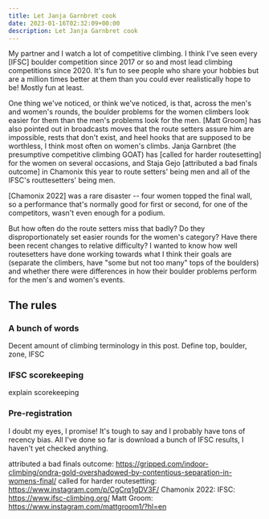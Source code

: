 ```yaml
---
title: Let Janja Garnbret cook
date: 2023-01-16T02:32:09+00:00
description: Let Janja Garnbret cook
---
```


My partner and I watch a lot of competitive climbing. I think I've seen
every [IFSC] boulder competition since 2017 or so and most lead climbing
competitions since 2020. It's fun to see people who share your hobbies
but are a million times better at them than you could ever realistically
hope to be! Mostly fun at least.

One thing we've noticed, or think we've noticed, is that, across the
men's and women's rounds, the boulder problems for the women climbers
look easier for them than the men's problems look for the men. [Matt Groom]
has also pointed out in broadcasts moves that the route setters assure
him are impossible, rests that don't exist, and heel hooks that are
supposed to be worthless, I think most often on women's climbs.
Janja Garnbret (the presumptive competitive climbing GOAT) has
[called for harder routesetting] for the women on several occasions,
and Staja Gejo [attributed a bad finals outcome] in Chamonix this year
to route setters' being men and all of the IFSC's routtesetters'
being men.

[Chamonix 2022] was a rare disaster -- four women topped the final wall,
so a performance that's normally good for first or second, for one of
the competitors, wasn't even enough for a podium. 

But how often do the route setters miss that badly? Do they disproportionately
set easier rounds for the women's category? Have there been recent changes
to relative difficulty? I wanted to know how well routesetters have done
working towards what I think their goals are (separate the climbers, have
"some but not too many" tops of the boulders) and whether there were differences
in how their boulder problems perform for the men's and women's events.

## The rules

### A bunch of words

Decent amount of climbing terminology in this post. Define top, boulder, zone, IFSC

### IFSC scorekeeping

explain scorekeeping

### Pre-registration

I doubt my eyes, I promise! It's tough to say and I probably have tons of recency bias.
All I've done so far is download a bunch of IFSC results, I haven't yet checked anything.

attributed a bad finals outcome: https://gripped.com/indoor-climbing/ondra-gold-overshadowed-by-contentious-separation-in-womens-final/
called for harder routesetting: https://www.instagram.com/p/CgCrq1gDV3F/
Chamonix 2022: 
IFSC: https://www.ifsc-climbing.org/
Matt Groom: https://www.instagram.com/mattgroom1/?hl=en
